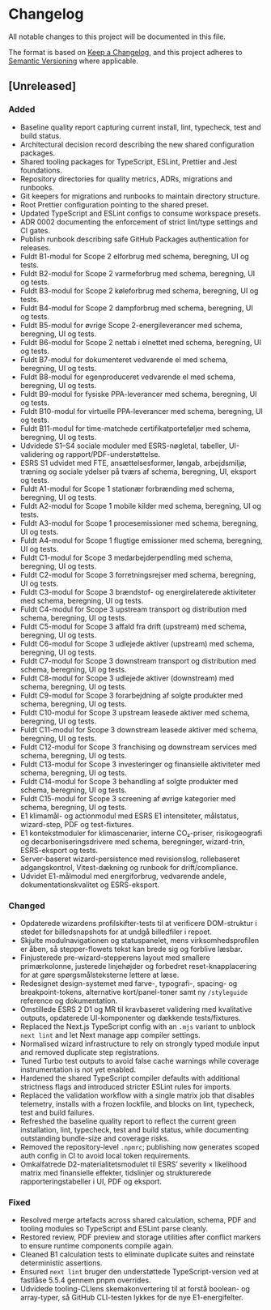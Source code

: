 # Changelog

All notable changes to this project will be documented in this file.

The format is based on [Keep a Changelog](https://keepachangelog.com/en/1.1.0/),
and this project adheres to [Semantic Versioning](https://semver.org/spec/v2.0.0.html) where applicable.

## [Unreleased]

### Added
- Baseline quality report capturing current install, lint, typecheck, test and build status.
- Architectural decision record describing the new shared configuration packages.
- Shared tooling packages for TypeScript, ESLint, Prettier and Jest foundations.
- Repository directories for quality metrics, ADRs, migrations and runbooks.
- Git keepers for migrations and runbooks to maintain directory structure.
- Root Prettier configuration pointing to the shared preset.
- Updated TypeScript and ESLint configs to consume workspace presets.
- ADR 0002 documenting the enforcement of strict lint/type settings and CI gates.
- Publish runbook describing safe GitHub Packages authentication for releases.
- Fuldt B1-modul for Scope 2 elforbrug med schema, beregning, UI og tests.
- Fuldt B2-modul for Scope 2 varmeforbrug med schema, beregning, UI og tests.
- Fuldt B3-modul for Scope 2 køleforbrug med schema, beregning, UI og tests.
- Fuldt B4-modul for Scope 2 dampforbrug med schema, beregning, UI og tests.
- Fuldt B5-modul for øvrige Scope 2-energileverancer med schema, beregning, UI og tests.
- Fuldt B6-modul for Scope 2 nettab i elnettet med schema, beregning, UI og tests.
- Fuldt B7-modul for dokumenteret vedvarende el med schema, beregning, UI og tests.
- Fuldt B8-modul for egenproduceret vedvarende el med schema, beregning, UI og tests.
- Fuldt B9-modul for fysiske PPA-leverancer med schema, beregning, UI og tests.
- Fuldt B10-modul for virtuelle PPA-leverancer med schema, beregning, UI og tests.
- Fuldt B11-modul for time-matchede certifikatporteføljer med schema, beregning, UI og tests.
- Udvidede S1–S4 sociale moduler med ESRS-nøgletal, tabeller, UI-validering og rapport/PDF-understøttelse.
- ESRS S1 udvidet med FTE, ansættelsesformer, løngab, arbejdsmiljø, træning og sociale ydelser på tværs af schema, beregning, UI, eksport og tests.
- Fuldt A1-modul for Scope 1 stationær forbrænding med schema, beregning, UI og tests.
- Fuldt A2-modul for Scope 1 mobile kilder med schema, beregning, UI og tests.
- Fuldt A3-modul for Scope 1 procesemissioner med schema, beregning, UI og tests.
- Fuldt A4-modul for Scope 1 flugtige emissioner med schema, beregning, UI og tests.
- Fuldt C1-modul for Scope 3 medarbejderpendling med schema, beregning, UI og tests.
- Fuldt C2-modul for Scope 3 forretningsrejser med schema, beregning, UI og tests.
- Fuldt C3-modul for Scope 3 brændstof- og energirelaterede aktiviteter med schema, beregning, UI og tests.
- Fuldt C4-modul for Scope 3 upstream transport og distribution med schema, beregning, UI og tests.
- Fuldt C5-modul for Scope 3 affald fra drift (upstream) med schema, beregning, UI og tests.
- Fuldt C6-modul for Scope 3 udlejede aktiver (upstream) med schema, beregning, UI og tests.
- Fuldt C7-modul for Scope 3 downstream transport og distribution med schema, beregning, UI og tests.
- Fuldt C8-modul for Scope 3 udlejede aktiver (downstream) med schema, beregning, UI og tests.
- Fuldt C9-modul for Scope 3 forarbejdning af solgte produkter med schema, beregning, UI og tests.
- Fuldt C10-modul for Scope 3 upstream leasede aktiver med schema, beregning, UI og tests.
- Fuldt C11-modul for Scope 3 downstream leasede aktiver med schema, beregning, UI og tests.
- Fuldt C12-modul for Scope 3 franchising og downstream services med schema, beregning, UI og tests.
- Fuldt C13-modul for Scope 3 investeringer og finansielle aktiviteter med schema, beregning, UI og tests.
- Fuldt C14-modul for Scope 3 behandling af solgte produkter med schema, beregning, UI og tests.
- Fuldt C15-modul for Scope 3 screening af øvrige kategorier med schema, beregning, UI og tests.
- E1 klimamål- og actionmodul med ESRS E1 intensiteter, målstatus, wizard-step, PDF og test-fixtures.
- E1 kontekstmoduler for klimascenarier, interne CO₂-priser, risikogeografi og decarboniseringsdrivere med schema, beregninger,
  wizard-trin, ESRS-eksport og tests.
- Server-baseret wizard-persistence med revisionslog, rollebaseret adgangskontrol, Vitest-dækning og runbook for drift/compliance.
- Udvidet E1-målmodul med energiforbrug, vedvarende andele, dokumentationskvalitet og ESRS-eksport.


### Changed
- Opdaterede wizardens profilskifter-tests til at verificere DOM-struktur i stedet for billedsnapshots for at undgå billedfiler i repoet.
- Skjulte modulnavigationen og statuspanelet, mens virksomhedsprofilen er åben, så stepper-flowets tekst kan brede sig og forblive læsbar.
- Finjusterede pre-wizard-stepperens layout med smallere primærkolonne, justerede linjehøjder og forbedret reset-knapplacering for at gøre spørgsmålsteksterne lettere at læse.
- Redesignet design-systemet med farve-, typografi-, spacing- og breakpoint-tokens, alternative kort/panel-toner samt ny `/styleguide` reference og dokumentation.
- Omstillede ESRS 2 D1 og MR til kravbaseret validering med kvalitative outputs, opdaterede UI-komponenter og dækkende tests/fixtures.
- Replaced the Next.js TypeScript config with an `.mjs` variant to unblock `next lint` and let Next manage app compiler settings.
- Normalised wizard infrastructure to rely on strongly typed module input and removed duplicate step registrations.
- Tuned Turbo test outputs to avoid false cache warnings while coverage instrumentation is not yet enabled.
- Hardened the shared TypeScript compiler defaults with additional strictness flags and introduced stricter ESLint rules for imports.
- Replaced the validation workflow with a single matrix job that disables telemetry, installs with a frozen lockfile, and blocks on lint, typecheck, test and build failures.
- Refreshed the baseline quality report to reflect the current green installation, lint, typecheck, test and build status, while documenting outstanding bundle-size and coverage risks.
- Removed the repository-level `.npmrc`; publishing now generates scoped auth config in CI to avoid local token requirements.
- Omkalfatrede D2-materialitetsmodulet til ESRS’ severity × likelihood matrix med finansielle effekter, tidslinjer og strukturerede rapporteringstabeller i UI, PDF og eksport.

### Fixed
- Resolved merge artefacts across shared calculation, schema, PDF and tooling modules so TypeScript and ESLint parse cleanly.
- Restored review, PDF preview and storage utilities after conflict markers to ensure runtime components compile again.
- Cleaned B1 calculation tests to eliminate duplicate suites and reinstate deterministic assertions.
- Ensured `next lint` bruger den understøttede TypeScript-version ved at fastlåse 5.5.4 gennem pnpm overrides.
- Udvidede tooling-CLIens skemakonvertering til at forstå boolean- og array-typer, så GitHub CLI-testen lykkes for de nye E1-energifelter.
